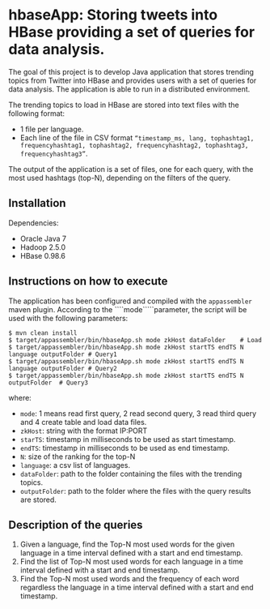 # hbaseApp: Storing tweets into HBase providing a set of queries for data analysis.

The goal of this project is to develop Java application that stores trending topics from Twitter into HBase and provides users with a set of queries for data analysis.	The application is able to run in a distributed environment.

The trending topics to load in HBase are stored	into text files	with the following format:

* 1 file per language.
* Each line of the file in CSV format ````“timestamp_ms, lang, tophashtag1, frequencyhashtag1, tophashtag2, frequencyhashtag2, tophashtag3, frequencyhashtag3”````.

The output of the application is a set of files, one for each query, with the most used hashtags (top-N), depending on the filters of the query.	

Installation
----------- 
Dependencies:

* Oracle Java 7
* Hadoop 2.5.0
* HBase 0.98.6


Instructions on how to execute
----------- 
The application has been configured and compiled with the ````appassembler```` maven plugin. According to the ````mode`````parameter, the script will be used with the following parameters:

````
$ mvn clean install
$ target/appassembler/bin/hbaseApp.sh mode zkHost dataFolder	# Load
$ target/appassembler/bin/hbaseApp.sh mode zkHost startTS endTS N language outputFolder	# Query1
$ target/appassembler/bin/hbaseApp.sh mode zkHost startTS endTS N language outputFolder	# Query2
$ target/appassembler/bin/hbaseApp.sh mode zkHost startTS endTS N outputFolder	# Query3
````

where:

* ````mode````: 1 means read first query, 2 read second query, 3 read third query and 4 create table and load data files. 
* ````zkHost````: string with the format IP:PORT
* ````starTS````: timestamp in milliseconds to be used as start timestamp.
* ````endTS````: timestamp in milliseconds to be used as end timestamp.
* ````N````: size of the ranking for the top-N
* ````language````: a csv list of languages.
* ````dataFolder````: path to the folder containing the files with the trending topics.
* ````outputFolder````: path to the folder where the files with the query results are stored.

Description of the queries
----------- 

1. Given a language, find the Top-N most used words for the given language in a time interval defined with a start and end timestamp. 
2. Find the list of Top-N most used words for each language in a time interval defined with a start and end timestamp. 
3. Find the Top-N most used words and the frequency of each word regardless the language in a time interval defined with a start and end timestamp. 
